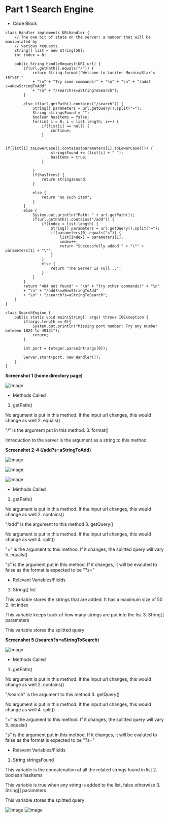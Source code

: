 # Part 1 Search Engine
* Code Block

```
class Handler implements URLHandler {
    // The one bit of state on the server: a number that will be manipulated by
    // various requests.
    String[] list = new String[50];
    int index = 0;

    public String handleRequest(URI url) {
        if(url.getPath().equals("/")) {
            return String.format("Welcome to Lucifer MorningStar's server!" 
            + "\n" + "Try some commands!" + "\n" + "\n" + "/add?s=aNewStringToAdd"
            + "\n" + "/search?s=aStringToSearch");
        }

        else if(url.getPath().contains("/search")) {
            String[] parameters = url.getQuery().split("=");
            String stringsFound = "";
            boolean hasItems = false;
            for(int i = 0; i < list.length; i++) {
                if(list[i] == null) {
                    continue;
                }

                if(list[i].toLowerCase().contains(parameters[1].toLowerCase())) {
                    stringsFound += (list[i] + " ");
                    hasItems = true;
                }
                
            }
            if(hasItems) {
                return stringsFound;
            }

            else {
                return "no such item";
            }
        }
        else {
            System.out.println("Path: " + url.getPath());
            if(url.getPath().contains("/add")) {
                if(index < list.length) {
                    String[] parameters = url.getQuery().split("=");
                    if(parameters[0].equals("s")) {
                        list[index] = parameters[1];
                        index++;
                        return "Successfully added " + "\"" + parameters[1] + "\"";
                    }
                }
                else {
                    return "The Server Is Full...";
                }
            }
        }
        return "404 not found" + "\n" + "Try other commands!" + "\n" 
        + "\n" + "/add?s=aNewStringToAdd"
        + "\n" + "/search?s=aStringToSearch";
    }
}

class SearchEngine {
    public static void main(String[] args) throws IOException {
        if(args.length == 0){
            System.out.println("Missing port number! Try any number between 1024 to 49151");
            return;
        }

        int port = Integer.parseInt(args[0]);

        Server.start(port, new Handler());
    }
}

```
**Screenshot 1 (home directory page)**

![Image](homeLab3.png)

* Methods Called

1. getPath()

No argument is put in this method. If the input url changes, this would change as well
2. equals()

"/" is the argument put in this method.
3. format()

Introduction to the server is the argument as a string to this method

**Screenshot 2-4 (/add?s=aStringToAdd)**

![Image](add1Lab3.png)

![Image](add2Lab3.png)

![Image](add3Lab3.png)

* Methods Called

1. getPath()

No argument is put in this method. If the input url changes, this would change as well
2. contains()

"/add" is the argument to this method
3. getQuery()

No argument is put in this method. If the input url changes, this would change as well
4. split()

"=" is the argument to this method. If it changes, the splitted query will vary
5. equals()

"s" is the argument put in this method. If it changes, it will be evaluted to false as the format is
expected to be "?s="

* Relevant Variables/Fields

1. String[] list

This variable stores the strings that are added. It has a maximum size of 50
2. int index

This variable keeps track of how many strings are put into the list
3. String[] parameters

This variable stores the splitted query

**Screenshot 5 (/search?s=aStringToSearch)**

![Image](searchLab3.png)

* Methods Called

1. getPath()

No argument is put in this method. If the input url changes, this would change as well
2. contains()

"/search" is the argument to this method
3. getQuery()

No argument is put in this method. If the input url changes, this would change as well
4. split()

"=" is the argument to this method. If it changes, the splitted query will vary
5. equals()

"s" is the argument put in this method. If it changes, it will be evaluted to false as the format is
expected to be "?s="

* Relevant Variables/Fields

1. String stringsFound

This variable is the concatenation of all the related strings found in list
2. boolean hasItems

This variable is true when any string is added to the list, false otherwise
3. String[] parameters

This variable stores the splitted query


![Image](noItemLab3.png)
![Image](invalidLab3.png)

